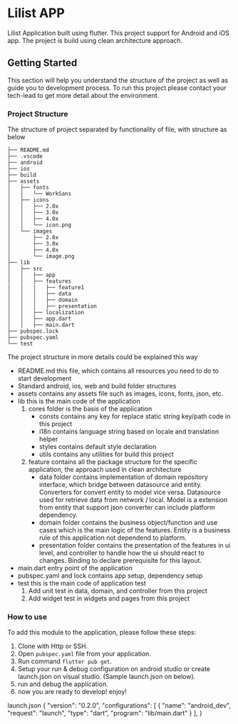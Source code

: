 # Lilist APP

Lilist Application built using flutter. This project support for Android and iOS app. The project is build using clean architecture approach.

## Getting Started
This section will help you understand the structure of the project as well as guide you 
to development process. To run this project please contact your tech-lead to get more detail about the environment.

### Project Structure
The structure of project separated by functionality of file, with structure as below
```
├── README.md
├── .vscode
├── android
├── ios
├── build
├── assets
│   ├── fonts
│   │   └── WorkSans
│   ├── icons
│   │   ├── 2.0x
│   │   ├── 3.0x
│   │   ├── 4.0x
│   │   └── icon.png
│   └── images
│       ├── 2.0x
│       ├── 3.0x
│       ├── 4.0x
│       └── image.png
├── lib
│   ├── src
│   │   ├── app
│   │   ├── features
|   |   |   ├── feature1
│   │   │   ├── data
│   │   │   ├── domain
│   │   │   ├── presentation
│   │   ├── localization
│   │   ├── app.dart
│   │   ├── main.dart
├── pubspec.lock
├── pubspec.yaml
└── test
```

The project structure in more details could be explained this way

- README.md this file, which contains all resources you need to do to start development
- Standard android, ios, web and build folder structures
- assets contains any assets file such as images, icons, fonts, json, etc.
- lib this is the main code of the application
   1. cores folder is the basis of the application
       - consts contains any key for replace static string key/path code in this project
       - i18n contains language string based on locale and translation helper
       - styles contains default style declaration
       - utils contains any utilities for build this project
   2. feature contains all the package structure for the specific application, the approach used in clean architecture
       - data folder contains implementation of domain repository interface, which bridge between datasource and        entity. Converters for convert entity to model vice versa. Datasource used for retrieve data from network / local. Model is a extension from entity that support json converter can include platform dependency. 
       - domain folder contains the business object/function and use cases which is the main logic of the features. Entity is a business rule of this application not dependend to platform.
       - presentation folder contains the presentation of the features in ui level, and controller to handle how the ui should react to changes. Binding to declare prerequisite for this layout.
- main.dart entry point of the application
- pubspec.yaml and lock contains app setup, dependency setup
- test this is the main code of application test
    1. Add unit test in data, domain, and controller from this project
    2. Add widget test in widgets and pages from this project
 
### How to use
To add this module to the application, please follow these steps:
1. Clone with Http or SSH.
2. Open `pubspec.yaml` file from your application.
3. Run command `flutter pub get`.
4. Setup your run & debug configuration on android studio or create launch.json on visual studio. (Sample launch.json on below).
5. run and debug the application.
6. now you are ready to develop! enjoy!

launch.json
{
    "version": "0.2.0",
    "configurations": [
        {
            "name": "android_dev",
            "request": "launch",
            "type": "dart",
            "program": "lib/main.dart"
        }
    ],
}

